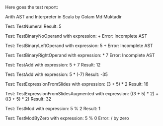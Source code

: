 Here goes the test report:

Arith AST and Interpreter in Scala by Golam Md Muktadir

Test: TestNumeral
Result: 5

Test: TestBinaryNoOperand with expression: +
Error: Incomplete AST

Test: TestBinaryLeftOperand with expression: 5 +
Error: Incomplete AST

Test: TestBinaryRightOperand with expression: * 7
Error: Incomplete AST

Test: TestAdd with expression: 5 + 7
Result: 12

Test: TestAdd with expression: 5 * (-7)
Result: -35

Test: TestExpressionFromSlides with expression: (3 + 5) * 2 
Result: 16

Test: TestExpressionFromSlidesAugmented with expression: ((3 + 5) * 2) + ((3 + 5) * 2) 
Result: 32

Test: TestMod with expression: 5 % 2 
Result: 1

Test: TestModByZero with expression: 5 % 0 
Error: / by zero
